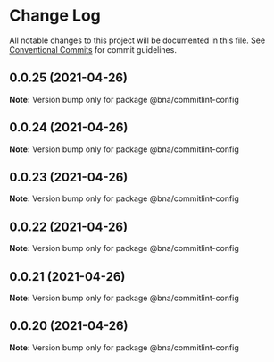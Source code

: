 # Change Log

All notable changes to this project will be documented in this file.
See [Conventional Commits](https://conventionalcommits.org) for commit guidelines.

## 0.0.25 (2021-04-26)

**Note:** Version bump only for package @bna/commitlint-config





## 0.0.24 (2021-04-26)

**Note:** Version bump only for package @bna/commitlint-config





## 0.0.23 (2021-04-26)

**Note:** Version bump only for package @bna/commitlint-config





## 0.0.22 (2021-04-26)

**Note:** Version bump only for package @bna/commitlint-config





## 0.0.21 (2021-04-26)

**Note:** Version bump only for package @bna/commitlint-config





## 0.0.20 (2021-04-26)

**Note:** Version bump only for package @bna/commitlint-config
